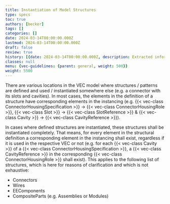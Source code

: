 ```yaml
---
title: Instantiation of Model Structures
type: specs
toc: true
authors: [becker]
tags: []
categories: []
date: 2024-03-14T00:00:00.000Z
lastmod: 2024-03-14T00:00:00.000Z
draft: false
review: true
history: [{date: 2024-03-14T00:00:00.000Z, description: Extracted information from PSI recommendation and extended it where necesseray., issue: KBLFRM-1191}]
classes: null
menu: {vec-guidelines: {parent: general, weight: 500}}
weight: 5500
---
```

There are various locations in the VEC model where structures / patterns are defined
and used / instantiated somewhere else (e.g. a connector with its slots and cavities).
In most cases, the elements in the definition of a structure have corresponding
elements in the instancing (e.g. {{< vec-class ConnectorHousingSpecification >}} →
 {{< vec-class ConnectorHousingRole >}},  {{< vec-class Slot >}} →  {{< vec-class SlotReference >}} &  {{< vec-class Cavity >}} →  {{< vec-class CavityReference >}}).

In cases where defined structures are instantiated, these structures shall be
instantiated completely. That means, for every element in the structural definition a
corresponding element in the instancing shall exist, regardless if it is used in the
respective VEC or not (e.g. for each  {{< vec-class Cavity >}} of a  {{< vec-class ConnectorHousingSpecification >}}, a
{{< vec-class CavityReference >}} in the corresponding  {{< vec-class ConnectorHousingRole >}} shall exist). This applies
to the following list of structures, which is here for reasons of clarification and which is
not exhaustive:

- Connectors
- Wires
- EEComponents
- CompositeParts (e.g. Assemblies or Modules)